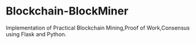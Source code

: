 # Blockchain-BlockMiner
Implementation of Practical Blockchain Mining,Proof of Work,Consensus using Flask  and Python.
